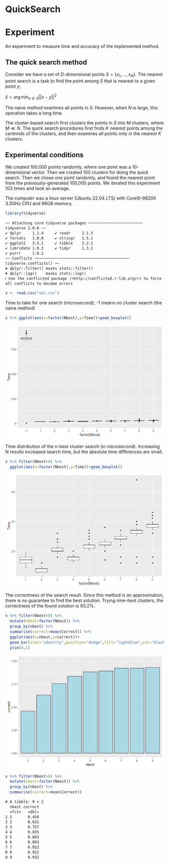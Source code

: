 # QuickSearch


# Experiment

An experiment to measure time and accuracy of the implemented method.

## The quick search method

Consider we have a set of *D*-dimensional points
*S* = {*x*<sub>1</sub>, …, *x*<sub>*N*</sub>}. The nearest point search
is a task to find the point among *S* that is nearest to a given point
*y*;

*x̂* = arg min<sub>*x* ∈ *S*</sub>\|\|*x* − *y*\|\|<sup>2</sup>

The naive method examines all points in *S*. However, when *N* is large,
this operation takes a long time.

The cluster-based search first clusters the points in *S* into *M*
clusters, where *M* ≪ *N*. The quick search procedures first finds *K*
nearest points among the centroids of the clusters, and then examines
all points only in the nearest *K* clusters.

## Experimental conditions

We created 100,000 points randomly, where one point was a 10-dimensional
vector. Then we created 100 clusters for doing the quick search. Then we
chose one point randomly, and found the nearest point from the
previously-generated 100,000 points. We iterated this experiment 103
times and took an average.

The computer was a linux server (Ubuntu 22.04 LTS) with Corei9-9820X
3.3GHz CPU and 96GB memory.

``` r
library(tidyverse)
```

    ── Attaching core tidyverse packages ──────────────────────── tidyverse 2.0.0 ──
    ✔ dplyr     1.1.4     ✔ readr     2.1.5
    ✔ forcats   1.0.0     ✔ stringr   1.5.1
    ✔ ggplot2   3.5.1     ✔ tibble    3.2.1
    ✔ lubridate 1.9.3     ✔ tidyr     1.3.1
    ✔ purrr     1.0.2     
    ── Conflicts ────────────────────────────────────────── tidyverse_conflicts() ──
    ✖ dplyr::filter() masks stats::filter()
    ✖ dplyr::lag()    masks stats::lag()
    ℹ Use the conflicted package (<http://conflicted.r-lib.org/>) to force all conflicts to become errors

``` r
x <- read.csv("out.csv")
```

Time to take for one search (microsecond); -1 means no cluster search
(the naive method)

``` r
x %>% ggplot(aes(x=factor(Nbest),y=Time))+geom_boxplot()
```

![](out.markdown_github_files/figure-markdown_github/unnamed-chunk-2-1.png)

Time distribution of the n-best cluster search (in microsecond).
Increasing N results increased search time, but the absolute time
differences are small.

``` r
x %>% filter(Nbest>0) %>%
  ggplot(aes(x=factor(Nbest),y=Time))+geom_boxplot()
```

![](out.markdown_github_files/figure-markdown_github/unnamed-chunk-3-1.png)

The correctness of the search result. Since this method is an
approximation, there is no guarantee to find the best solution. Trying
nine-best clusters, the correctness of the found solution is 93.2%.

``` r
x %>% filter(Nbest>0) %>%
  mutate(nbest=factor(Nbest)) %>%
  group_by(nbest) %>%
  summarise(correct=mean(Correct)) %>%
  ggplot(aes(x=nbest,y=correct))+
  geom_bar(stat="identity",position="dodge",fill="lightblue",col="black")+
  ylim(0,1)
```

![](out.markdown_github_files/figure-markdown_github/unnamed-chunk-4-1.png)

``` r
x %>% filter(Nbest>0) %>%
  mutate(nbest=factor(Nbest)) %>%
  group_by(nbest) %>%
  summarise(correct=mean(Correct))
```

    # A tibble: 9 × 2
      nbest correct
      <fct>   <dbl>
    1 1       0.456
    2 2       0.631
    3 3       0.757
    4 4       0.835
    5 5       0.883
    6 6       0.893
    7 7       0.922
    8 8       0.922
    9 9       0.932
